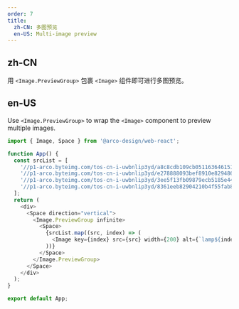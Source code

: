 ```yaml
---
order: 7
title:
  zh-CN: 多图预览
  en-US: Multi-image preview
---
```


## zh-CN

用 `<Image.PreviewGroup>` 包裹 `<Image>` 组件即可进行多图预览。

## en-US

Use `<Image.PreviewGroup>` to wrap the `<Image>` component to preview multiple images.

```js
import { Image, Space } from '@arco-design/web-react';

function App() {
  const srcList = [
    '//p1-arco.byteimg.com/tos-cn-i-uwbnlip3yd/a8c8cdb109cb051163646151a4a5083b.png~tplv-uwbnlip3yd-webp.webp',
    '//p1-arco.byteimg.com/tos-cn-i-uwbnlip3yd/e278888093bef8910e829486fb45dd69.png~tplv-uwbnlip3yd-webp.webp',
    '//p1-arco.byteimg.com/tos-cn-i-uwbnlip3yd/3ee5f13fb09879ecb5185e440cef6eb9.png~tplv-uwbnlip3yd-webp.webp',
    '//p1-arco.byteimg.com/tos-cn-i-uwbnlip3yd/8361eeb82904210b4f55fab888fe8416.png~tplv-uwbnlip3yd-webp.webp',
  ];
  return (
    <div>
      <Space direction="vertical">
        <Image.PreviewGroup infinite>
          <Space>
            {srcList.map((src, index) => (
              <Image key={index} src={src} width={200} alt={`lamp${index + 1}`} />
            ))}
          </Space>
        </Image.PreviewGroup>
      </Space>
    </div>
  );
}

export default App;
```
